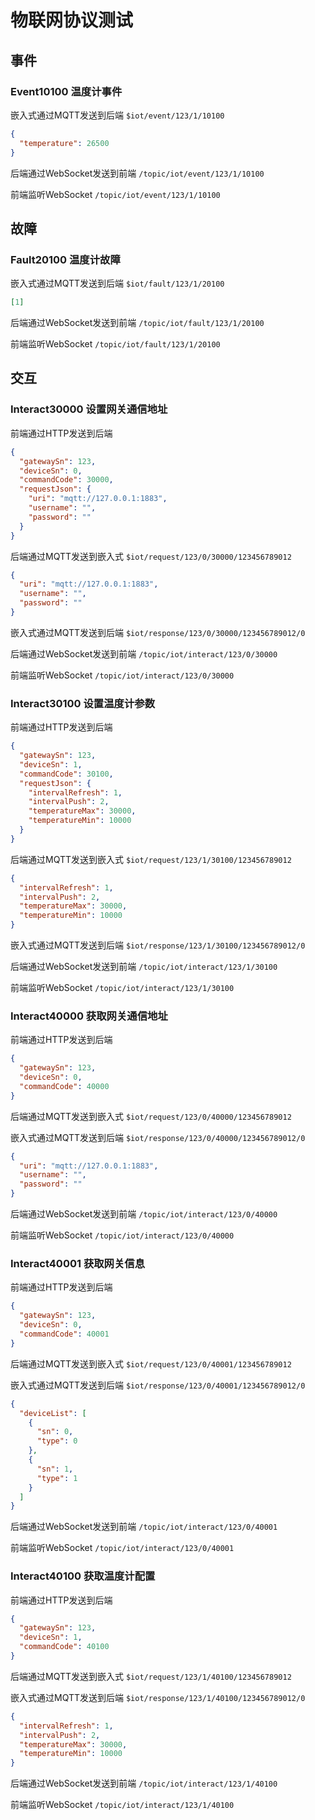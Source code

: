 # 物联网协议测试

## 事件

### Event10100 温度计事件

嵌入式通过MQTT发送到后端
`$iot/event/123/1/10100`

```json
{
  "temperature": 26500
}
```

后端通过WebSocket发送到前端
`/topic/iot/event/123/1/10100`

前端监听WebSocket
`/topic/iot/event/123/1/10100`

## 故障

### Fault20100 温度计故障

嵌入式通过MQTT发送到后端
`$iot/fault/123/1/20100`

```json
[1]
```

后端通过WebSocket发送到前端
`/topic/iot/fault/123/1/20100`

前端监听WebSocket
`/topic/iot/fault/123/1/20100`

## 交互

### Interact30000 设置网关通信地址

前端通过HTTP发送到后端

```json
{
  "gatewaySn": 123,
  "deviceSn": 0,
  "commandCode": 30000,
  "requestJson": {
    "uri": "mqtt://127.0.0.1:1883",
    "username": "",
    "password": ""
  }
}
```

后端通过MQTT发送到嵌入式
`$iot/request/123/0/30000/123456789012`

```json
{
  "uri": "mqtt://127.0.0.1:1883",
  "username": "",
  "password": ""
}
```

嵌入式通过MQTT发送到后端
`$iot/response/123/0/30000/123456789012/0`

后端通过WebSocket发送到前端
`/topic/iot/interact/123/0/30000`

前端监听WebSocket
`/topic/iot/interact/123/0/30000`

### Interact30100 设置温度计参数

前端通过HTTP发送到后端

```json
{
  "gatewaySn": 123,
  "deviceSn": 1,
  "commandCode": 30100,
  "requestJson": {
    "intervalRefresh": 1,
    "intervalPush": 2,
    "temperatureMax": 30000,
    "temperatureMin": 10000
  }
}
```

后端通过MQTT发送到嵌入式
`$iot/request/123/1/30100/123456789012`

```json
{
  "intervalRefresh": 1,
  "intervalPush": 2,
  "temperatureMax": 30000,
  "temperatureMin": 10000
}
```

嵌入式通过MQTT发送到后端
`$iot/response/123/1/30100/123456789012/0`

后端通过WebSocket发送到前端
`/topic/iot/interact/123/1/30100`

前端监听WebSocket
`/topic/iot/interact/123/1/30100`

### Interact40000 获取网关通信地址

前端通过HTTP发送到后端

```json
{
  "gatewaySn": 123,
  "deviceSn": 0,
  "commandCode": 40000
}
```

后端通过MQTT发送到嵌入式
`$iot/request/123/0/40000/123456789012`

嵌入式通过MQTT发送到后端
`$iot/response/123/0/40000/123456789012/0`

```json
{
  "uri": "mqtt://127.0.0.1:1883",
  "username": "",
  "password": ""
}
```

后端通过WebSocket发送到前端
`/topic/iot/interact/123/0/40000`

前端监听WebSocket
`/topic/iot/interact/123/0/40000`

### Interact40001 获取网关信息

前端通过HTTP发送到后端

```json
{
  "gatewaySn": 123,
  "deviceSn": 0,
  "commandCode": 40001
}
```

后端通过MQTT发送到嵌入式
`$iot/request/123/0/40001/123456789012`

嵌入式通过MQTT发送到后端
`$iot/response/123/0/40001/123456789012/0`

```json
{
  "deviceList": [
    {
      "sn": 0,
      "type": 0
    },
    {
      "sn": 1,
      "type": 1
    }
  ]
}
```

后端通过WebSocket发送到前端
`/topic/iot/interact/123/0/40001`

前端监听WebSocket
`/topic/iot/interact/123/0/40001`

### Interact40100 获取温度计配置

前端通过HTTP发送到后端

```json
{
  "gatewaySn": 123,
  "deviceSn": 1,
  "commandCode": 40100
}
```

后端通过MQTT发送到嵌入式
`$iot/request/123/1/40100/123456789012`

嵌入式通过MQTT发送到后端
`$iot/response/123/1/40100/123456789012/0`

```json
{
  "intervalRefresh": 1,
  "intervalPush": 2,
  "temperatureMax": 30000,
  "temperatureMin": 10000
}
```

后端通过WebSocket发送到前端
`/topic/iot/interact/123/1/40100`

前端监听WebSocket
`/topic/iot/interact/123/1/40100`
